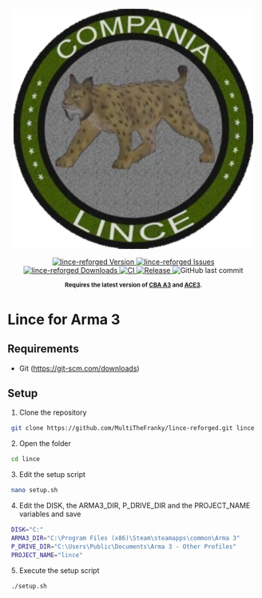 <p align="center">
    <img src="https://github.com/MultiTheFranky/lince-reforged/raw/master/extras/logo_lince_ca.png" width="480">
</p>

<p align="center">
    <a href="https://github.com/MultiTheFranky/lince-reforged/releases/latest">
        <img src="https://img.shields.io/badge/Version-0.1.0-blue.svg?style=flat-square" alt="lince-reforged Version">
    </a>
    <a href="https://github.com/MultiTheFranky/lince-reforged/issues">
        <img src="https://img.shields.io/github/issues-raw/MultiTheFranky/lince-reforged.svg?style=flat-square&label=Issues" alt="lince-reforged Issues">
    </a>
    <a href="https://github.com/MultiTheFranky/lince-reforged/releases">
        <img src="https://img.shields.io/github/downloads/MultiTheFranky/lince-reforged/total.svg?style=flat-square&label=Downloads" alt="lince-reforged Downloads">
    </a>
    <a href="https://github.com/MultiTheFranky/lince-reforged/actions/workflows/ci.yml">
        <img src="https://github.com/MultiTheFranky/lince-reforged/actions/workflows/ci.yml/badge.svg" alt="CI">
    </a>
    <a href="https://github.com/MultiTheFranky/lince-reforged/actions/workflows/release.yml">
        <img src="https://github.com/MultiTheFranky/lince-reforged/actions/workflows/release.yml/badge.svg" alt="Release">
    </a>
    <img alt="GitHub last commit" src="https://img.shields.io/github/last-commit/MultiTheFranky/lince-reforged">
</p>

<p align="center">
    <sup><strong>Requires the latest version of <a href="https://github.com/CBATeam/CBA_A3/releases">CBA A3</a> and <a href="https://github.com/acemod/ACE3/releases">ACE3</a>.<br/></strong></sup>
</p>

# Lince for Arma 3

## Requirements

- Git (https://git-scm.com/downloads)

## Setup

1. Clone the repository

```bash
 git clone https://github.com/MultiTheFranky/lince-reforged.git lince
```

2. Open the folder

```bash
 cd lince
```

3. Edit the setup script

```bash
 nano setup.sh
```

4. Edit the DISK, the ARMA3_DIR, P_DRIVE_DIR and the PROJECT_NAME variables and save

```bash
 DISK="C:"
 ARMA3_DIR="C:\Program Files (x86)\Steam\steamapps\common\Arma 3"
 P_DRIVE_DIR="C:\Users\Public\Documents\Arma 3 - Other Profiles"
 PROJECT_NAME="lince"
```

5. Execute the setup script

```bash
 ./setup.sh
```



